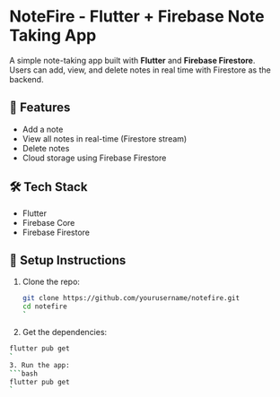 # NoteFire - Flutter + Firebase Note Taking App

A simple note-taking app built with **Flutter** and **Firebase Firestore**.  
Users can add, view, and delete notes in real time with Firestore as the backend.

## 🚀 Features
- Add a note 
- View all notes in real-time (Firestore stream)
- Delete notes
- Cloud storage using Firebase Firestore

## 🛠️ Tech Stack
- Flutter
- Firebase Core
- Firebase Firestore

## 🔧 Setup Instructions
1. Clone the repo:
   ```bash
   git clone https://github.com/yourusername/notefire.git
   cd notefire
   `
2. Get the dependencies:
  ```bash
  flutter pub get
  `
3. Run the app:
  ```bash
  flutter pub get
  `